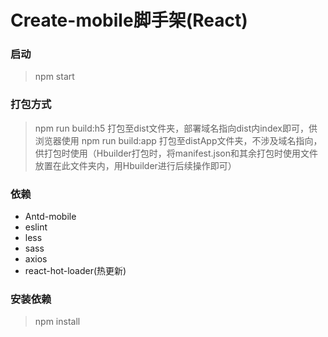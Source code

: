 # Create-mobile脚手架(React)

### 启动
> npm start

### 打包方式
> npm run build:h5
打包至dist文件夹，部署域名指向dist内index即可，供浏览器使用
> npm run build:app
打包至distApp文件夹，不涉及域名指向，供打包时使用（Hbuilder打包时，将manifest.json和其余打包时使用文件放置在此文件夹内，用Hbuilder进行后续操作即可）

### 依赖
- Antd-mobile
- eslint
- less
- sass
- axios
- react-hot-loader(热更新)

### 安装依赖
> npm install

